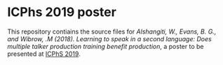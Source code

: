 # ICPhs 2019 poster
This repository contiains the source files for *Alshangiti, W., Evans, B. G., and Wibrow, .M (2018).
 Learning to speak in a second language: Does multiple talker production training benefit production*, a poster to be presented at
 [ICPhS 2019](https://www.icphs2019.org/).
